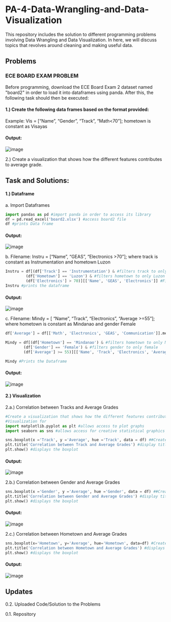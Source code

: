 # PA-4-Data-Wrangling-and-Data-Visualization 
This repository includes the solution to different programming problems involving Data Wrangling and Data Visualization. In here, we will discuss topics that revolves around cleaning and making useful data.  

## Problems
### ECE BOARD EXAM PROBLEM
Before programming, download the ECE Board Exam 2 dataset named "board2" in order to load it into dataframes using panda. After this, the following task should then be executed:
#### 1.) Create the following data frames based on the format provided:
Example: Vis = [“Name”, “Gender”, “Track”, “Math<70”]; hometown is constant as Visayas

#### Output:

![image](https://github.com/user-attachments/assets/633cdff8-4453-4d52-85ad-8dd1df868700)

2.) Create a visualization that shows how the different features contributes to average grade.

## Task and Solutions: 
#### 1.) Dataframe
a. Import Dataframes 
```Python
import pandas as pd #import panda in order to access its library 
df = pd.read_excel('board2.xlsx') #access board2 file
df #prints Data frame
```
#### Output:

![image](https://github.com/user-attachments/assets/17adf679-718a-4a55-ade0-c51f50312847)

b. Filename: Instru = [“Name”, “GEAS”, “Electronics >70”]; where track is constant as Instrumentation and hometown Luzon
```Python
Instru = df[(df['Track'] == 'Instrumentation') & #filters track to only instrumentation
         (df['Hometown'] == 'Luzon') & #filters hometown to only Luzon
         (df['Electronics'] > 70)][['Name', 'GEAS', 'Electronics']] #Filters Electronics with scores greater than 70 and outputs the variables
Instru #prints the dataframe
```
#### Output:

![image](https://github.com/user-attachments/assets/a3582d39-81a3-4a8a-bbdd-66a7f395ecc2)

c. Filename: Mindy = [ “Name”, “Track”, “Electronics”, “Average >=55”]; where hometown is
constant as Mindanao and gender Female
```Python
df['Average'] = df[['Math', 'Electronics', 'GEAS', 'Communication']].mean(axis=1) #syntax for determining the average of scores; grabs the values across all columns and averages it

Mindy = df[(df['Hometown'] == 'Mindanao') & #filters hometown to only Mindanao
        (df['Gender'] == 'Female') & #filters gender to only female
        (df['Average'] >= 55)][['Name', 'Track', 'Electronics', 'Average']] #Filters out averages less than 55 and outputs the variables

Mindy #Prints the Dataframe
```
#### Output: 

![image](https://github.com/user-attachments/assets/9cef5dbd-d1e7-4e57-8826-fa2a1a45114e)


#### 2.) Visualization
2.a.) Correlation between Tracks and Average Grades
```Python
#Create a visualization that shows how the different features contributes to average grade. 
#Visualization for 
import matplotlib.pyplot as plt #allows access to plot graphs
import seaborn as sns #allows access for creative statistical graphics

sns.boxplot(x ='Track', y ='Average', hue ='Track', data = df) ##Creates a boxplot that correlates Track to the average grade 
plt.title('Correlation between Track and Average Grades') #display title
plt.show() #displays the boxplot
```
#### Output: 

![image](https://github.com/user-attachments/assets/23e91194-5ff5-480f-86ae-279d28e55c4c)

2.b.) Correlation between Gender and Average Grades
```Python
sns.boxplot(x ='Gender', y ='Average', hue ='Gender', data = df) ##Creates a boxplot that correlates Gender and average grade 
plt.title('Correlation between Gender and Average Grades') #display title
plt.show() #displays the boxplot
```

#### Output: 

![image](https://github.com/user-attachments/assets/d24e6338-d8a0-4697-ad4f-2246de6f90b6)

2.c.) Correlation between Hometown and Average Grades
```Python
sns.boxplot(x='Hometown', y='Average', hue='Hometown', data=df) #Creates a boxplot that correlates hometown and average
plt.title('Correlation between Hometown and Average Grades') #displays title 
plt.show() #displays the boxplot
```
#### Output:

![image](https://github.com/user-attachments/assets/4158ef70-d945-49b7-bbd0-b3e5fef311e7)


## Updates
0.2. Uploaded Code/Solution to the Problems

0.1. Repository 
